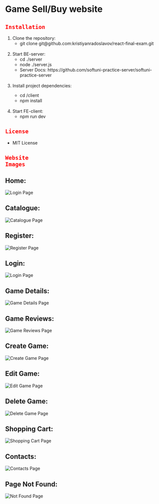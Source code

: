 # Game Sell/Buy website

## <code style="color : red">Installation</code>
<ol>
 <li>Clone the repository:
 <ul>
  <li>git clone git@github.com:kristiyanradoslavov/react-final-exam.git</li>
 </ul>
 </li>
 <br>
 <li>Start BE-server:
 <ul>
  <li>cd ./server </li>
  <li>node ./server.js </li>
  <li>Server Docs: https://github.com/softuni-practice-server/softuni-practice-server</li>
 </ul>
 </li>
  <br>
 <li>Install project dependencies:</li>
  <ul>
  <li>cd /client</li>
  <li>npm install</li>
 </ul>
 </li>
  <br>
 <li>Start FE-client:
  <ul>
  <li>npm run dev</li>
 </ul>
 </li>
</ol>

## <code style="color : red">License</code>
<ul>
 <li>MIT License</li>
</ul>

## <code style="color : red">Website Images</code>
## Home:
![Login Page](/website-images/Home.png)

## Catalogue:
![Catalogue Page](/website-images/Catalogue.png)

## Register:
![Register Page](/website-images/register.png)

## Login:
![Login Page](/website-images/login.png)

## Game Details: 
![Game Details Page](/website-images/game-details.png)

## Game Reviews:
![Game Reviews Page](/website-images/game-reviews.png)

## Create Game:
![Create Game Page](/website-images/add-game.png)

## Edit Game:
![Edit Game Page](/website-images/edit-game.png)

## Delete Game:
![Delete Game Page](/website-images/delete-game.png)

## Shopping Cart:
![Shopping Cart Page](/website-images/Shopping-cart.png)

## Contacts:
![Contacts Page](/website-images/Contacts.png)

## Page Not Found:
![Not Found Page](/website-images/page-not-found.png)